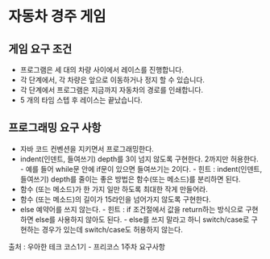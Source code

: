 <h1>자동차 경주 게임</h1>

<h2>게임 요구 조건</h2>
 
 <ul>
 	<li>프로그램은 세 대의 차량 사이에서 레이스를 진행합니다. </li>
 	<li>각 단계에서, 각 차량은 앞으로 이동하거나 정지 할 수 있습니다. </li>
 	<li>각 단계에서 프로그램은 지금까지 자동차의 경로를 인쇄합니다. </li>
 	<li>5 개의 타임 스텝 후 레이스는 끝났습니다.</li>
 </ul>
 

<h2> 프로그래밍 요구 사항</h2>
     <ul>
         <li>
             자바 코드 컨벤션을 지키면서 프로그래밍한다.
         </li>
         <li>
             indent(인덴트, 들여쓰기) depth를 3이 넘지 않도록 구현한다. 2까지만 허용한다.
              - 예를 들어 while문 안에 if문이 있으면 들여쓰기는 2이다.
              - 힌트 : indent(인덴트, 들여쓰기) depth를 줄이는 좋은 방법은 함수(또는 메소드)를 분리하면 된다.
         </li>
         <li>
             함수 (또는 메소드)가 한 가지 일만 하도록 최대한 작게 만들어라.
         </li>
         <li>
             함수 (또는 메소드)의 길이가 15라인을 넘어가지 않도록 구현한다.
         </li>
         <li>
             else 예약어를 쓰지 않는다.
              - 힌트 : if 조건절에서 값을 return하는 방식으로 구현하면 else를 사용하지 않아도 된다.
              - else를 쓰지 말라고 하니 switch/case로 구현하는 경우가 있는데 switch/case도 허용하지 않는다.
         </li>
     </ul>
<p>출처 : 우아한 테크 코스1기 - 프리코스 1주차 요구사항</p>


  